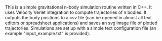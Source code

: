 This is a simple gravitational n-body simulation routine written in C++. It uses Velocity Verlet integration to compute trajectories of n bodies. It outputs the body positions to a csv file (can be opened in almost all text editors or spreadsheet applications) and saves an svg image file of plotted trajectories. Simulations are set up with a simple text configuration file (an example "input_example.txt" is provided).
